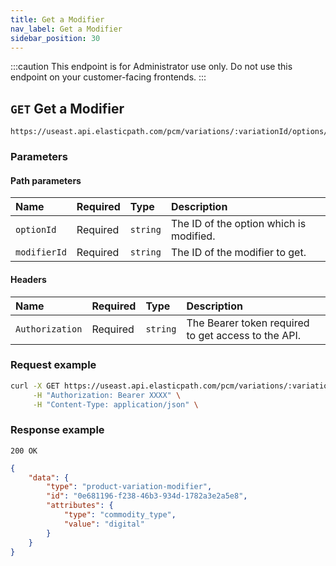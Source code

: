 ```yaml
---
title: Get a Modifier
nav_label: Get a Modifier
sidebar_position: 30
---
```


:::caution
This endpoint is for Administrator use only. Do not use this endpoint on your customer-facing frontends.
:::

## `GET` Get a Modifier

```http
https://useast.api.elasticpath.com/pcm/variations/:variationId/options/:optionId/modifiers/:modifierId
```

### Parameters

#### Path parameters

| Name         | Required | Type     | Description                             |
|:-------------|:---------|:---------|:----------------------------------------|
| `optionId`   | Required | `string` | The ID of the option which is modified. |
| `modifierId` | Required | `string` | The ID of the modifier to get.          |

#### Headers

| Name            | Required | Type     | Description                          |
|:----------------|:---------|:---------|:-------------------------------------|
| `Authorization` | Required | `string` | The Bearer token required to get access to the API. |

### Request example

```bash
curl -X GET https://useast.api.elasticpath.com/pcm/variations/:variationId/options/:optionId/modifiers/:modifierId \
     -H "Authorization: Bearer XXXX" \
     -H "Content-Type: application/json" \
```

### Response example

`200 OK`

```json
{
    "data": {
        "type": "product-variation-modifier",
        "id": "0e681196-f238-46b3-934d-1782a3e2a5e8",
        "attributes": {
            "type": "commodity_type",
            "value": "digital"
        }
    }
}
```

